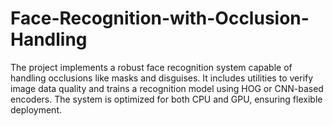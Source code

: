 # Face-Recognition-with-Occlusion-Handling
The project implements a robust face recognition system capable of handling occlusions like masks and disguises. It includes utilities to verify image data quality and trains a recognition model using HOG or CNN-based encoders. The system is optimized for both CPU and GPU, ensuring flexible deployment.
